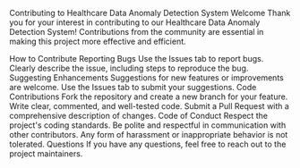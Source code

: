Contributing to Healthcare Data Anomaly Detection System
Welcome
Thank you for your interest in contributing to our Healthcare Data Anomaly Detection System! Contributions from the community are essential in making this project more effective and efficient.

How to Contribute
Reporting Bugs
Use the Issues tab to report bugs.
Clearly describe the issue, including steps to reproduce the bug.
Suggesting Enhancements
Suggestions for new features or improvements are welcome.
Use the Issues tab to submit your suggestions.
Code Contributions
Fork the repository and create a new branch for your feature.
Write clear, commented, and well-tested code.
Submit a Pull Request with a comprehensive description of changes.
Code of Conduct
Respect the project's coding standards.
Be polite and respectful in communication with other contributors.
Any form of harassment or inappropriate behavior is not tolerated.
Questions
If you have any questions, feel free to reach out to the project maintainers.
